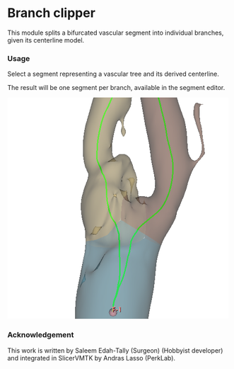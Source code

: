 # Branch clipper

This module splits a bifurcated vascular segment into individual branches, given its centerline model.

### Usage

Select a segment representing a vascular tree and its derived centerline.

The result will be one segment per branch, available in the segment editor.

![Branch clipper](BranchClipper_0.png)

### Acknowledgement

This work is written by Saleem Edah-Tally (Surgeon) (Hobbyist developer) and integrated in SlicerVMTK by Andras Lasso (PerkLab).















